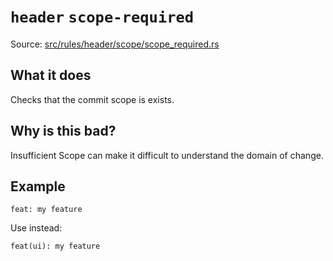 # `header` `scope-required`

Source: [src/rules/header/scope/scope_required.rs](../../src/rules/header/scope/scope_required.rs)

## What it does
Checks that the commit scope is exists.

## Why is this bad?
Insufficient Scope can make it difficult to understand the domain of change.

## Example
```git-commit
feat: my feature
```

Use instead:
```git-commit
feat(ui): my feature
```
